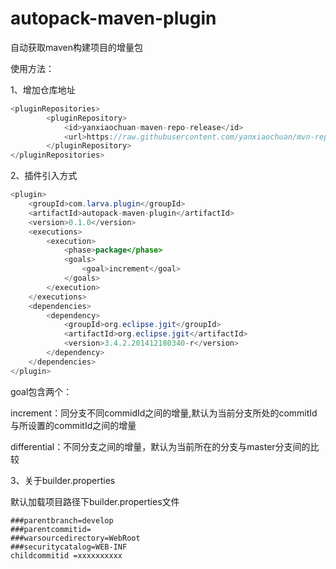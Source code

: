 # autopack-maven-plugin
自动获取maven构建项目的增量包

使用方法：

1、增加仓库地址

```java
<pluginRepositories>
       	<pluginRepository>
            <id>yanxiaochuan-maven-repo-release</id>
       		<url>https://raw.githubusercontent.com/yanxiaochuan/mvn-repo/release</url>
       	</pluginRepository>
</pluginRepositories>
```

2、插件引入方式

```java 
<plugin>
    <groupId>com.larva.plugin</groupId>
    <artifactId>autopack-maven-plugin</artifactId>
    <version>0.1.0</version>
    <executions>
    	<execution>
    		<phase>package</phase>
    		<goals>
    			<goal>increment</goal>
   			</goals>
    	</execution>
    </executions>
    <dependencies>
    	<dependency>
    		<groupId>org.eclipse.jgit</groupId>
    		<artifactId>org.eclipse.jgit</artifactId>
    		<version>3.4.2.201412180340-r</version>
    	</dependency>
    </dependencies>
</plugin>
```

goal包含两个：

increment：同分支不同commidId之间的增量,默认为当前分支所处的commitId与所设置的commitId之间的增量

differential：不同分支之间的增量，默认为当前所在的分支与master分支间的比较

3、关于builder.properties

默认加载项目路径下builder.properties文件

```properties
###parentbranch=develop
###parentcommitid=
###warsourcedirectory=WebRoot
###securitycatalog=WEB-INF
childcommitid =xxxxxxxxxx
```

